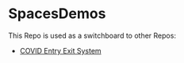 # SpacesDemos

This Repo is used as a switchboard to other Repos:

- [COVID Entry Exit System](https://github.com/SimonLight001/COVID-Entry-Exit-system)